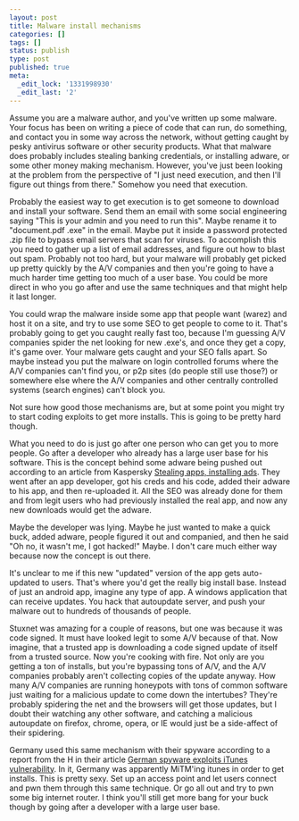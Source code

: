 ```yaml
---
layout: post
title: Malware install mechanisms
categories: []
tags: []
status: publish
type: post
published: true
meta:
  _edit_lock: '1331998930'
  _edit_last: '2'
---
```

Assume you are a malware author, and you've written up some malware.  Your focus has been on writing a piece of code that can run, do something, and contact you in some way across the network, without getting caught by pesky antivirus software or other security products.  What that malware does probably includes stealing banking credentials, or installing adware, or some other money making mechanism.  However, you've just been looking at the problem from the perspective of "I just need execution, and then I'll figure out things from there."  Somehow you need that execution.

Probably the easiest way to get execution is to get someone to download and install your software.  Send them an email with some social engineering saying "This is your admin and you need to run this".  Maybe rename it to "document.pdf    .exe" in the email.  Maybe put it inside a password protected .zip file to bypass email servers that scan for viruses.  To accomplish this you need to gather up a list of email addresses, and figure out how to blast out spam.  Probably not too hard, but your malware will probably get picked up pretty quickly by the A/V companies and then you're going to have a much harder time getting too much of a user base.  You could be more direct in who you go after and use the same techniques and that might help it last longer.

You could wrap the malware inside some app that people want (warez) and host it on a site, and try to use some SEO to get people to come to it.  That's probably going to get you caught really fast too, because I'm guessing A/V companies spider the net looking for new .exe's, and once they get a copy, it's game over.  Your malware gets caught and your SEO falls apart.  So maybe instead you put the malware on login controlled forums where the A/V companies can't find you, or p2p sites (do people still use those?) or somewhere else where the A/V companies and other centrally controlled systems (search engines) can't block you.

Not sure how good those mechanisms are, but at some point you might try to start coding exploits to get more installs.  This is going to be pretty hard though.

What you need to do is just go after one person who can get you to more people.  Go after a developer who already has a large user base for his software.  This is the concept behind some adware being pushed out according to an article from Kaspersky <a href="http://www.securelist.com/en/blog/208193251/Stealing_apps_installing_ads">Stealing apps, installing ads</a>.  They went after an app developer, got his creds and his code, added their adware to his app, and then re-uploaded it.  All the SEO was already done for them and from legit users who had previously installed the real app, and now any new downloads would get the adware.

Maybe the developer was lying.  Maybe he just wanted to make a quick buck, added adware, people figured it out and companied, and then he said "Oh no, it wasn't me, I got hacked!"  Maybe.  I don't care much either way because now the concept is out there.

It's unclear to me if this new "updated" version of the app gets auto-updated to users.  That's where you'd get the really big install base.  Instead of just an android app, imagine any type of app.  A windows application that can receive updates.  You hack that autoupdate server, and push your malware out to hundreds of thousands of people.

Stuxnet was amazing for a couple of reasons, but one was because it was code signed.  It must have looked legit to some A/V because of that.  Now imagine, that a trusted app is downloading a code signed update of itself from a trusted source. Now you're cooking with fire.  Not only are you getting a ton of installs, but you're bypassing tons of A/V, and the A/V companies probably aren't collecting copies of the update anyway.  How many A/V companies are running honeypots with tons of common software just waiting for a malicious update to come down the intertubes?  They're probably spidering the net and the browsers will get those updates, but I doubt their watching any other software, and catching a malicious autoupdate on firefox, chrome, opera, or IE would just be a side-affect of their spidering.

Germany used this same mechanism with their spyware according to a report from the H in their article <a href="http://www.h-online.com/security/news/item/German-spyware-exploits-iTunes-vulnerability-1382455.html">German spyware exploits iTunes vulnerability</a>.  In it, Germany was apparently MiTM'ing itunes in order to get installs.  This is pretty sexy.  Set up an access point and let users connect and pwn them through this same technique.  Or go all out and try to pwn some big internet router.  I think you'll still get more bang for your buck though by going after a developer with a large user base.

